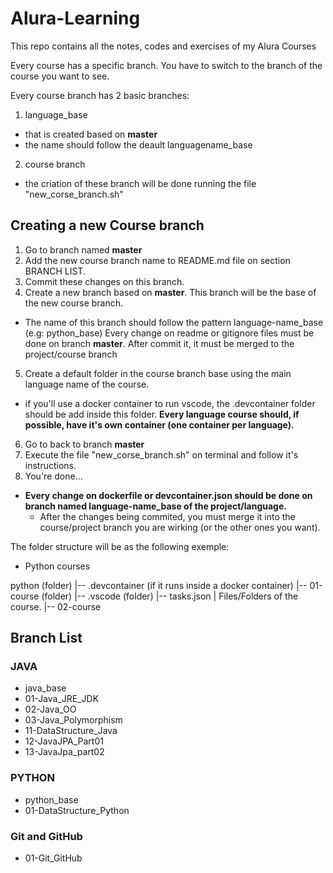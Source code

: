 # Alura-Learning

This repo contains all the notes, codes and exercises of my Alura Courses

Every course has a specific branch. You have to switch to the branch of the course you want to see.

Every course branch has 2 basic branches:
1. language_base
  - that is created based on **master**
  - the name should follow the deault languagename_base
2. course branch
 - the criation of these branch will be done running the file "new_corse_branch.sh"

## Creating a new Course branch

1. Go to branch named **master**
2. Add the new course branch name to README.md file on section BRANCH LIST.
3. Commit these changes on this branch.
4. Create a new branch based on **master**. This branch will be the base of the new course branch.
  - The name of this branch should follow the pattern language-name_base (e.g: python_base)
  Every change on readme or gitignore files must be done on branch **master**. After commit it, it must be merged to the project/course branch
5. Create a default folder in the course branch base using the main language name of the course.
  - if you'll use a docker container to run vscode, the .devcontainer folder should be add inside this folder.
  **Every language course should, if possible, have it's own container (one container per language).**
6. Go to back to branch **master**
7. Execute the file "new_corse_branch.sh" on terminal and follow it's instructions.
8. You're done...

- **Every change on dockerfile or devcontainer.json should be done on branch named language-name_base of the project/language.**
  - After the changes being commited, you must merge it into the course/project branch you are wirking (or the other ones you want).

The folder structure will be as the following exemple:

- Python courses

python (folder)
  |-- .devcontainer (if it runs inside a docker container)
  |-- 01-course (folder)
        |-- .vscode (folder)
              |-- tasks.json
        | Files/Folders of the course.
  |-- 02-course
## Branch List

### JAVA

- java_base
- 01-Java_JRE_JDK
- 02-Java_OO
- 03-Java_Polymorphism
- 11-DataStructure_Java
- 12-JavaJPA_Part01
- 13-JavaJpa_part02

### PYTHON

- python_base
- 01-DataStructure_Python

### Git and GitHub

- 01-Git_GitHub